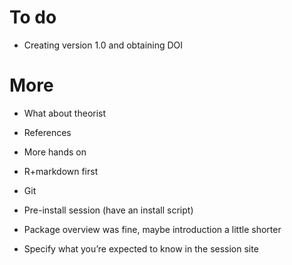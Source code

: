 # To do

* Creating version 1.0 and obtaining DOI

# More

* What about theorist
* References
* More hands on
* R+markdown first
* Git
* Pre-install session (have an install script)
* Package overview was fine, maybe introduction a little shorter

* Specify what you’re expected to know in the session site